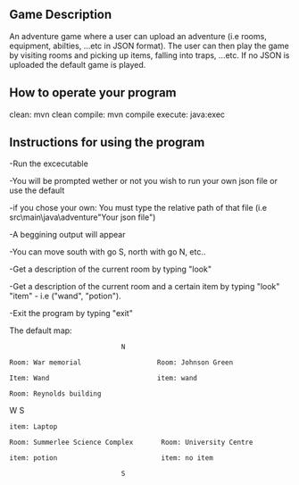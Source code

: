## Game Description
An adventure game where a user can upload an adventure (i.e rooms, equipment, abilties, ...etc in JSON format). The user can then play the game by visiting rooms and picking up items, falling into traps, ...etc. If no JSON is uploaded the default game is played.

## How to operate your program
clean: mvn clean
compile: mvn compile
execute: java:exec

## Instructions for using the program
-Run the excecutable

-You will be prompted wether or not you wish to run your own json file or use the default

-if you chose your own: You must type the relative path of that file (i.e src\main\java\adventure\"Your json file")

-A beggining output will appear

-You can move south with go S, north with go N, etc..

-Get a description of the current room by typing "look"

-Get a description of the current room and a certain item by typing "look" "item" - i.e ("wand", "potion").

-Exit the program by typing "exit"

The default map: 

                                N
                                
    Room: War memorial                   Room: Johnson Green
    
    Item: Wand                           item: wand

    Room: Reynolds building
    
W                                                                          S

    item: Laptop                                                        

    Room: Summerlee Science Complex       Room: University Centre
    
    item: potion                          item: no item
                                
                                S


